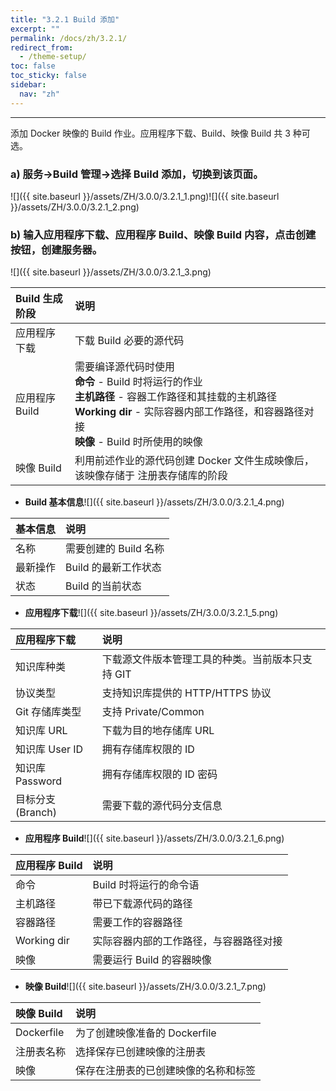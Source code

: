 ```yaml
---
title: "3.2.1 Build 添加"
excerpt: ""
permalink: /docs/zh/3.2.1/
redirect_from:
  - /theme-setup/
toc: false
toc_sticky: false
sidebar:
  nav: "zh"
---
```


---
添加 Docker 映像的 Build 作业。应用程序下载、Build、映像 Build 共 3 种可选。

### a\) 服务→Build 管理→选择 Build 添加，切换到该页面。
![]({{ site.baseurl }}/assets/ZH/3.0.0/3.2.1_1.png)![]({{ site.baseurl }}/assets/ZH/3.0.0/3.2.1_2.png)

### b\) 输入应用程序下载、应用程序 Build、映像 Build 内容，点击创建按钮，创建服务器。
![]({{ site.baseurl }}/assets/ZH/3.0.0/3.2.1_3.png)

| **Build 生成阶段** | **说明** |
| :--- | :--- |
| 应用程序下载 | 下载 Build 必要的源代码 |
| 应用程序 Build | 需要编译源代码时使用<br/>**命令** - Build 时将运行的作业<br/>**主机路径** - 容器工作路径和其挂载的主机路径<br/>**Working dir** - 实际容器内部工作路径，和容器路径对接<br/>**映像** - Build 时所使用的映像 |
| 映像 Build | 利用前述作业的源代码创建 Docker 文件生成映像后，该映像存储于 注册表存储库的阶段 |

* **Build 基本信息**![]({{ site.baseurl }}/assets/ZH/3.0.0/3.2.1_4.png)

| **基本信息** | **说明** |
| :--- | :--- |
| 名称 | 需要创建的 Build 名称 |
| 最新操作 | Build 的最新工作状态 |
| 状态 | Build 的当前状态 |

* **应用程序下载**![]({{ site.baseurl }}/assets/ZH/3.0.0/3.2.1_5.png)

| **应用程序下载** | **说明** |
| :--- | :--- |
| 知识库种类 | 下载源文件版本管理工具的种类。当前版本只支持 GIT |
| 协议类型 | 支持知识库提供的 HTTP/HTTPS 协议 |
| Git 存储库类型 | 支持 Private/Common |
| 知识库 URL | 下载为目的地存储库 URL |
| 知识库 User ID | 拥有存储库权限的 ID |
| 知识库 Password | 拥有存储库权限的 ID 密码 |
| 目标分支(Branch) | 需要下载的源代码分支信息 |

* **应用程序 Build**![]({{ site.baseurl }}/assets/ZH/3.0.0/3.2.1_6.png)

| **应用程序 Build** | **说明** |
| :--- | :--- |
| 命令 | Build 时将运行的命令语 |
| 主机路径 | 带已下载源代码的路径 |
| 容器路径 | 需要工作的容器路径 |
| Working dir | 实际容器内部的工作路径，与容器路径对接 |
| 映像 | 需要运行 Build 的容器映像 |

* **映像 Build**![]({{ site.baseurl }}/assets/ZH/3.0.0/3.2.1_7.png)

| **映像 Build** | **说明** |
| :--- | :--- |
| Dockerfile | 为了创建映像准备的 Dockerfile |
| 注册表名称 | 选择保存已创建映像的注册表 |
| 映像 | 保存在注册表的已创建映像的名称和标签 |
